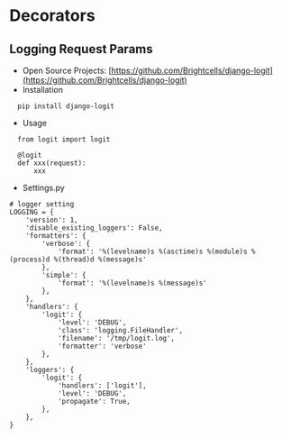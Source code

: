 # Decorators

## Logging Request Params
* Open Source Projects: [https://github.com/Brightcells/django-logit](https://github.com/Brightcells/django-logit)
* Installation
```
  pip install django-logit
```
* Usage
```
  from logit import logit

  @logit
  def xxx(request):
      xxx
```
* Settings.py
```
# logger setting
LOGGING = {
    'version': 1,
    'disable_existing_loggers': False,
    'formatters': {
        'verbose': {
            'format': '%(levelname)s %(asctime)s %(module)s %(process)d %(thread)d %(message)s'
        },
        'simple': {
            'format': '%(levelname)s %(message)s'
        },
    },
    'handlers': {
        'logit': {
            'level': 'DEBUG',
            'class': 'logging.FileHandler',
            'filename': '/tmp/logit.log',
            'formatter': 'verbose'
        },
    },
    'loggers': {
        'logit': {
            'handlers': ['logit'],
            'level': 'DEBUG',
            'propagate': True,
        },
    },
}
```
